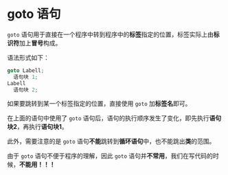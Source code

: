 # goto 语句

`goto` 语句用于直接在一个程序中转到程序中的**标签**指定的位置，标签实际上由**标识符**加上**冒号**构成。

语法形式如下：

```csharp
goto Labell;
  语句块 1;
Labell
  语句块 2;
```

如果要跳转到某一个标签指定的位置，直接使用 `goto` 加**标签名**即可。

在上面的语句中使用了 `goto` 语句后，语句的执行顺序发生了变化，即先执行**语句块2**，再执行**语句块1**。

此外，需要注意的是 `goto` 语句**不能**跳转到**循环语句**中，也不能跳出**类**的范围。

由于 `goto` 语句不便于程序的理解，因此 `goto` 语句并**不常用**，我们在写代码的时候，**不能用！！！**